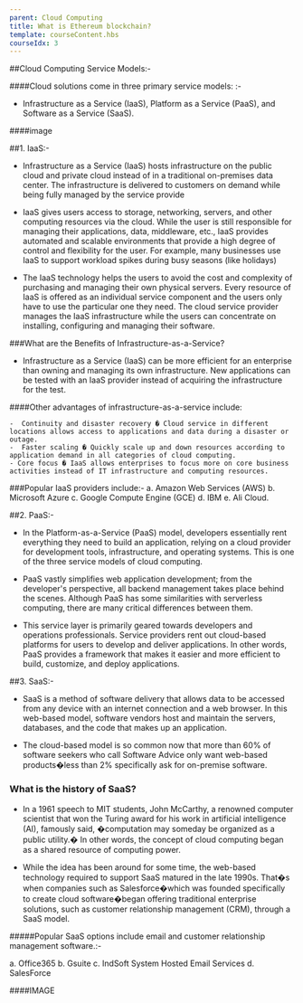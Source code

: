 ```yaml
---
parent: Cloud Computing
title: What is Ethereum blockchain?
template: courseContent.hbs
courseIdx: 3
---
```


##Cloud Computing Service Models:-

####Cloud solutions come in three primary service models: :-

- Infrastructure as a Service (IaaS), Platform as a Service (PaaS), and Software as a Service (SaaS).

####image

##1. IaaS:-

- Infrastructure as a Service (IaaS) hosts infrastructure on the public cloud and private cloud instead of in a traditional on-premises data center. The infrastructure is delivered to customers on demand while being fully managed by the service provide
 - IaaS gives users access to storage, networking, servers, and other computing resources via the cloud. While the user is still responsible for managing their applications, data, middleware, etc., IaaS provides automated and scalable environments that provide a high degree of control and flexibility for the user. For example, many businesses use IaaS to support workload spikes during busy seasons (like holidays)
 
 - The IaaS technology helps the users to avoid the cost and complexity of purchasing and managing their own physical servers. Every resource of IaaS is offered as an individual service component and the users only have to use the particular one they need. The cloud service provider manages the IaaS infrastructure while the users can concentrate on installing, configuring and managing their software.
 
 ###What are the Benefits of Infrastructure-as-a-Service?
 
 - Infrastructure as a Service (IaaS) can be more efficient for an enterprise than owning and managing its own infrastructure. New applications can be tested with an IaaS provider instead of acquiring the infrastructure for the test.

####Other advantages of infrastructure-as-a-service include:

    -  Continuity and disaster recovery � Cloud service in different locations allows access to applications and data during a disaster or outage.
    -  Faster scaling � Quickly scale up and down resources according to application demand in all categories of cloud computing.
    - Core focus � IaaS allows enterprises to focus more on core business activities instead of IT infrastructure and computing resources.

 
###Popular IaaS providers include:-
a. Amazon Web Services (AWS)
b. Microsoft Azure
c. Google Compute Engine (GCE)
d. IBM
e. Ali Cloud.

##2. PaaS:-

- In the Platform-as-a-Service (PaaS) model, developers essentially rent everything they need to build an application, relying on a cloud provider for development tools, infrastructure, and operating systems. This is one of the three service models of cloud computing. 

- PaaS vastly simplifies web application development; from the developer's perspective, all backend management takes place behind the scenes. Although PaaS has some similarities with serverless computing, there are many critical differences between them.

- This service layer is primarily geared towards developers and operations professionals. Service providers rent out cloud-based platforms for users to develop and deliver applications. In other words, PaaS provides a framework that makes it easier and more efficient to build, customize, and deploy applications.

##3. SaaS:-

- SaaS is a method of software delivery that allows data to be accessed from any device with an internet connection and a web browser. In this web-based model, software vendors host and maintain the servers, databases, and the code that makes up an application.

- The cloud-based model is so common now that more than 60% of software seekers who call Software Advice only want web-based products�less than 2% specifically ask for on-premise software.

### What is the history of SaaS?
- In a 1961 speech to MIT students, John McCarthy, a renowned computer scientist that won the Turing award for his work in artificial intelligence (AI), famously said, �computation may someday be organized as a public utility.� In other words, the concept of cloud computing began as a shared resource of computing power.

- While the idea has been around for some time, the web-based technology required to support SaaS matured in the late 1990s. That�s when companies such as Salesforce�which was founded specifically to create cloud software�began offering traditional enterprise solutions, such as customer relationship management (CRM), through a SaaS model.

#####Popular SaaS options include email and customer relationship management software.:- 

a. Office365
b. Gsuite
c. IndSoft System Hosted Email Services
d. SalesForce

####IMAGE



